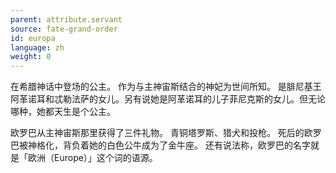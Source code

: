 ```yaml
---
parent: attribute.servant
source: fate-grand-order
id: europa
language: zh
weight: 0
---
```


在希腊神话中登场的公主。
作为与主神宙斯结合的神妃为世间所知。
是腓尼基王阿革诺耳和忒勒法萨的女儿。另有说她是阿革诺耳的儿子菲尼克斯的女儿。但无论哪种，她都天生是个公主。

欧罗巴从主神宙斯那里获得了三件礼物。
青铜塔罗斯、猎犬和投枪。
死后的欧罗巴被神格化，背负着她的白色公牛成为了金牛座。
还有说法称，欧罗巴的名字就是「欧洲（Europe）」这个词的语源。

